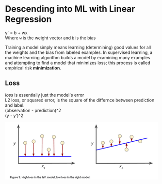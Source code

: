# Descending into ML with Linear Regression 
y' = b + wx    
Where `w` is the weight vector and `b` is the bias  

Training a model simply means learning (determining) good values for all the weights and the bias from labeled examples.
In supervised learning, a machine learning algorithm builds a model by examining many examples and attempting to find a model that minimizes loss; this process is called empirical risk **minimization**.


## Loss
*loss* is essentially just the model's error  
L2 loss, or squared error, is the square of the differnce between prediction and label.  
(observation - prediction)^2  
(y - y')^2

<img src="imgs/loss.png">

